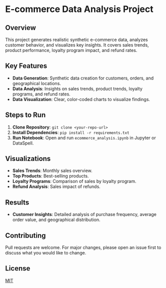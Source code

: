 # E-commerce Data Analysis Project

## Overview
This project generates realistic synthetic e-commerce data, analyzes customer behavior, and visualizes key insights. It covers sales trends, product performance, loyalty program impact, and refund rates.

## Key Features
- **Data Generation**: Synthetic data creation for customers, orders, and geographical locations.
- **Data Analysis**: Insights on sales trends, product trends, loyalty programs, and refund rates.
- **Data Visualization**: Clear, color-coded charts to visualize findings.

## Steps to Run
1. **Clone Repository**: `git clone <your-repo-url>`
2. **Install Dependencies**: `pip install -r requirements.txt`
3. **Run Notebook**: Open and run `ecommerce_analysis.ipynb` in Jupyter or DataSpell.

## Visualizations
- **Sales Trends**: Monthly sales overview.
- **Top Products**: Best-selling products.
- **Loyalty Programs**: Comparison of sales by loyalty program.
- **Refund Analysis**: Sales impact of refunds.

## Results
- **Customer Insights**: Detailed analysis of purchase frequency, average order value, and geographical distribution.

## Contributing
Pull requests are welcome. For major changes, please open an issue first to discuss what you would like to change.

## License
[MIT](https://choosealicense.com/licenses/mit/)
